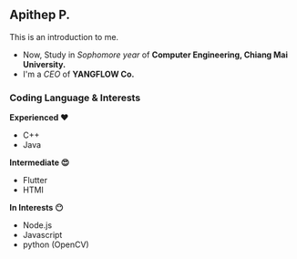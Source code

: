 ## Apithep P.
This is an introduction to me.

- Now, Study in *Sophomore year* of **Computer Engineering, Chiang Mai University.**
- I'm a *CEO* of **YANGFLOW Co.**

### Coding Language & Interests
**Experienced :heart:**
- C++
- Java

**Intermediate :heart_eyes:**
- Flutter
- HTMl

**In Interests :no_mouth:**
- Node.js
- Javascript
- python (OpenCV)
